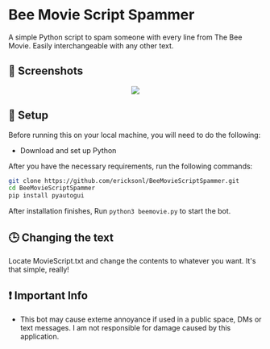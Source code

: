 # Bee Movie Script Spammer

A simple Python script to spam someone with every line from The Bee Movie. 
Easily interchangeable with any other text.

## 📸 Screenshots

<p align="center">
  <img src="https://github.com/ericksonl/BirdWatcher/blob/main/assets/ReadMe.png">
</p>


## 🚀 Setup

Before running this on your local machine, you will need to do the following:

* Download and set up Python

After you have the necessary requirements, run the following commands:

```sh
git clone https://github.com/ericksonl/BeeMovieScriptSpammer.git
cd BeeMovieScriptSpammer
pip install pyautogui
```

After installation finishes, Run `python3 beemovie.py` to start the bot.

## 🕒 Changing the text
Locate MovieScript.txt and change the contents to whatever you want. It's that simple, really!

## ❗ Important Info

* This bot may cause exteme annoyance if used in a public space, DMs or text messages. I am not responsible for damage caused by this application.
